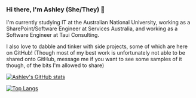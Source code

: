 ### Hi there, I'm Ashley (She/They) 👋

I'm currently studying IT at the Australian National University, working as a SharePoint/Software Engineer at Services Australia, and working as a Software Engineer at Taui Consulting.

I also love to dabble and tinker with side projects, some of which are here on GitHub! (Though most of my best work is unfortunately not able to be shared onto GitHub, message me if you want to see some samples of it though, of the bits I'm allowed to share)

[![Ashley's GitHub stats](https://github-readme-stats.vercel.app/api?username=ashleylamont&count_private=true&show_icons=true&theme=github_dark&hide_border=true)](https://github.com/anuraghazra/github-readme-stats)

[![Top Langs](https://github-readme-stats.vercel.app/api/top-langs/?username=ashleylamont&hide=haskell&theme=github_dark&layout=compact&hide_border=true)](https://github.com/anuraghazra/github-readme-stats)
